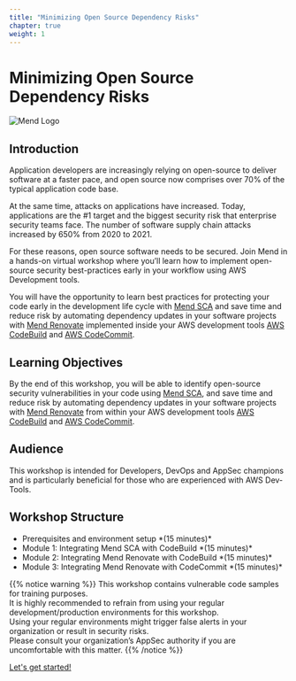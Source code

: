 ```yaml
---
title: "Minimizing Open Source Dependency Risks"
chapter: true
weight: 1
---
```



# Minimizing Open&nbsp;Source Dependency Risks

![Mend Logo](/images/Mend-Logo_Dark_Horizontal_withTagLine.svg)

## Introduction

Application developers are increasingly relying on open-source to deliver software at a faster pace, and open source now comprises over 70% of the typical application code base.  

At the same time, attacks on applications have increased. Today, applications are the #1 target and the biggest security risk that enterprise security teams face. The number of software supply chain attacks increased by 650% from 2020 to 2021.  

For these reasons, open source software needs to be secured. Join Mend in a hands-on virtual workshop where you’ll learn how to implement open-source security best-practices early in your workflow using AWS Development tools.  

You will have the opportunity to learn best practices for protecting your code early in the development life cycle with [Mend SCA](https://www.mend.io/open-source-security/) and save time and reduce risk by automating dependency updates in your software projects with [Mend Renovate](https://www.mend.io/free-developer-tools/renovate/) implemented inside your AWS development tools [AWS CodeBuild](https://aws.amazon.com/codebuild/) and [AWS CodeCommit](https://aws.amazon.com/codecommit/).  

## Learning Objectives
By the end of this workshop, you will be able to identify open-source security vulnerabilities in your code using [Mend SCA](https://www.mend.io/open-source-security/), and save time and reduce risk by automating dependency updates in your software projects with [Mend Renovate](https://www.mend.io/free-developer-tools/renovate/) from within your AWS development tools [AWS CodeBuild](https://aws.amazon.com/codebuild/) and [AWS CodeCommit](https://aws.amazon.com/codecommit/).  

## Audience
This workshop is intended for Developers, DevOps and AppSec champions and is particularly beneficial for those who are experienced with AWS Dev-Tools.  

## Workshop Structure
<ul>
    <li> Prerequisites and environment setup *(15 minutes)* </li>
    <li> Module 1: Integrating Mend SCA with CodeBuild *(15 minutes)* </li>
    <li> Module 2: Integrating Mend Renovate with CodeBuild *(15 minutes)* </li>
    <li> Module 3: Integrating Mend Renovate with CodeCommit *(15 minutes)* </li>
</ul>


{{% notice warning %}}
This workshop contains vulnerable code samples for training purposes.  
It is highly recommended to refrain from using your regular development/production environments for this workshop.  
Using your regular environments might trigger false alerts in your organization or result in security risks.  
Please consult your organization’s AppSec authority if you are uncomfortable with this matter.
{{% /notice %}}

[Let's get started!](/1_prerequisites.html)